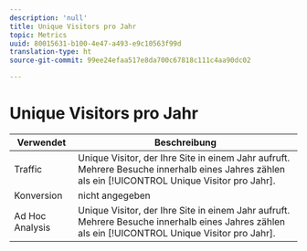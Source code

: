 ```yaml
---
description: 'null'
title: Unique Visitors pro Jahr
topic: Metrics
uuid: 80015631-b100-4e47-a493-e9c10563f99d
translation-type: ht
source-git-commit: 99ee24efaa517e8da700c67818c111c4aa90dc02

---
```



# Unique Visitors pro Jahr

| Verwendet | Beschreibung |
|---|---|
| Traffic | Unique Visitor, der Ihre Site in einem Jahr aufruft. Mehrere Besuche innerhalb eines Jahres zählen als ein [!UICONTROL Unique Visitor pro Jahr]. |
| Konversion | nicht angegeben |
| Ad Hoc Analysis | Unique Visitor, der Ihre Site in einem Jahr aufruft. Mehrere Besuche innerhalb eines Jahres zählen als ein [!UICONTROL Unique Visitor pro Jahr]. |

